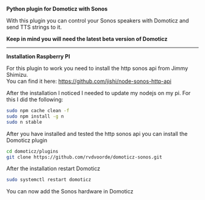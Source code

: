 <b>Python plugin for Domoticz with Sonos</b>

With this plugin you can control your Sonos speakers with Domoticz and send TTS strings to it.

<b>Keep in mind you will need the latest beta version of Domoticz</b>
<hr/>

<b>Installation Raspberry PI</b>

For this plugin to work you need to install the http sonos api from Jimmy Shimizu.<br/>
You can find it here: https://github.com/jishi/node-sonos-http-api

After the installation I noticed I needed to update my nodejs on my pi. For this I did the following:
```bash
sudo npm cache clean -f
sudo npm install -g n
sudo n stable
```

After you have installed and tested the http sonos api you can install the Domoticz plugin
```bash
cd domoticz/plugins
git clone https://github.com/rvdvoorde/domoticz-sonos.git
```
After the installation restart Domoticz
```bash
sudo systemctl restart domoticz
```

You can now add the Sonos hardware in Domoticz

